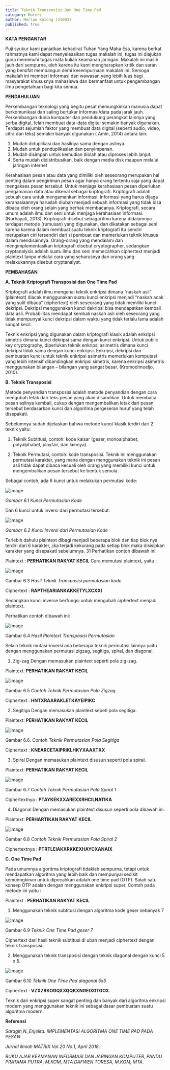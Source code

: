 ```yaml
---
title: Teknik Transposisi Dan One Time Pad
category: Materi
author: Merlan Kolong (21003)
published: true
---
```

**KATA PENGANTAR**

Puji syukur kami panjatkan kehadirat Tuhan Yang Maha Esa,  karena berkat rahmatnya kami dapat menyelesaikan tugas makalah ini, tugas ini diajukan guna memenuhi tugas mata kuliah keamanan jaringan.
Makalah ini masih jauh dari sempurna, oleh karena itu kami mengharapkan kritik dan saran yang bersifat membangun demi kesempurnaan makalah ini.
Semoga makalah ini memberi informasi dan wawasan yang lebih luas bagi masyarakat khususnya mahasiswa dan bermanfaat untuk pengembangan ilmu pengetahuan bagi kita semua. 

**PENDAHULUAN**

Perkembangan teknologi yang begitu pesat memungkinkan manusia dapat berkomunikasi dan saling bertukar informasi/data pada jarak jauh. Perkembangan dunia komputer dan pendukung perangkat lainnya yang serba digital, telah membuat data-data digital semakin banyak digunakan. Terdapat sejumlah faktor yang membuat data digital (seperti audio, video, citra dan teks) semakin banyak digunakan ( Amin, 2014) antara lain: 
1. Mudah diduplikasi dan hasilnya sama dengan aslinya. 
2. Mudah untuk penduplikasian dan penyimpanan. 
3. Mudah disimpan untuk kemudian diolah atau diproses lebih lanjut.
4. Serta mudah didistribusikan, baik dengan media disk maupun melalui jaringan internet
   
Kerahasiaan pesan atau data yang dimiliki oleh seseorang merupakan hal penting dalam pengiriman pesan agar hanya orang tertentu saja yang dapat mengakses pesan tersebut. Untuk menjaga kerahasiaan pesan diperlukan pengamanan data atau dikenal sebagai kriptografi. Kriptografi adalah sebuah cara untuk mengamankan informasi. Informasi yang harus dijaga kerahasiaannya haruslah diubah menjadi sebuah informasi yang tidak bisa dibaca oleh orang selain yang berhak membacanya. Kriptografi, secara umum adalah ilmu dan seni untuk menjaga kerahasiaan informasi. (Nurhayati, 2013). Kriptografi disebut sebagai ilmu karena didalamnya terdapat metode (rumusan) yang digunakan, dan dikatakan sebagai seni karena karena dalam membuat suatu teknik kriptografi itu sendiri merupakan ciri tersendiri dari si pembuat dan memerlukan teknik khusus dalam mendisainnya. Orang-orang yang mendalami dan mengimplementasikan kriptografi disebut cryptographer, sedangkan cryptanalysis adalah suatu ilmu dan seni memecahkan ciphertext menjadi plaintext tanpa melalui cara yang seharusnya dan orang yang melakukannya disebut cryptanalyst.

 
**PEMBAHASAN**

**A. Teknik Kriptografi Transposisi dan One Time Pad**

Kriptografi adalah ilmu mengenai teknik enkripsi dimana “naskah asli” (plaintext) diacak menggunakan suatu kunci enkripsi menjadi “naskah acak yang sulit dibaca” (ciphertext) oleh seseorang yang tidak memiliki kunci dekripsi. Dekripsi menggunakan kunci dekripsi bisa mendapatkan kembali data asli. Probabilitas mendapat kembali naskah asli oleh seseorang yang tidak mempunyai kunci dekripsi dalam waktu yang tidak terlalu lama adalah sangat kecil. 
  
Teknik enkripsi yang digunakan dalam kriptografi klasik adalah enkripsi simetris dimana kunci dekripsi sama dengan kunci enkripsi. Untuk public key cryptography, diperlukan teknik enkripsi asimetris dimana kunci dekripsi tidak sama dengan kunci enkripsi. Enkripsi, dekripsi dan pembuatan kunci untuk teknik enkripsi asimetris memerlukan komputasi yang lebih intensif dibandingkan enkripsi simetris, karena enkripsi asimetris menggunakan bilangan – bilangan yang sangat besar. (Kromodimoeljo, 2010). 
 
**B. Teknik Transposisi**

Metode penyandian transposisi adalah metode penyandian dengan cara mengubah letak dari teks pesan yang akan disandikan. Untuk membaca pesan aslinya kembali, cukup dengan mengembalikan letak dari pesan tersebut berdasarkan kunci dan algoritma pergeseran huruf yang telah disepakati.
 
 Sebelumnya sudah dijelaskan bahwa metode kuno/ klasik terdiri dari 2 teknik yaitu:
 1. Teknik Subtitusi, contoh: kode kaisar (geser, monoalphabet, polyalphabet, playfair, dan lainnya)
    
 2. Teknik Permutasi, contoh: kode transposisi. Teknik ini menggunakan permutasi karakter, yang mana dengan menggunakan teknik ini pesan  asli tidak dapat dibaca kecuali oleh orang yang memiliki kunci untuk mengembalikan pesan tersebut ke bentuk semula.
    
 Sebagai contoh, ada 6 kunci untuk melakukan permutasi kode:
 
 ![image](https://github.com/user-attachments/assets/adc8dcb1-ff73-4166-aff5-faf829f2231b)

*Gambar 6.1 Kunci Permutasian Kode*

Dan 6 kunci untuk inversi dari permutasi tersebut: 

![image](https://github.com/user-attachments/assets/1f27b4ee-21ec-4de5-8239-c764b7797c54)

*Gambar 6.2 Kunci Inversi dari Permutasian Kode*

Terlebih dahulu plaintext dibagi menjadi beberapa blok dan tiap blok nya terdiri dari 6 karakter, jika terjadi kekurang pada setiap blok maka disisipkan karakter yang disepakati sebelumnya. 31 Perhatikan contoh dibawah ini: 

Plaintext : **PERHATIKAN RAKYAT KECIL** Cara memutasi plaintext, yaitu :

 ![image](https://github.com/user-attachments/assets/411acc7d-5147-4707-9cf3-5066c30362c4)

Gambar 6.3 *Hasil Teknik Transposisi permutasian kode*

Ciphertext : **RAPTHEARIANKAKKETYLXCXXI**

Sedangkan kunci inverse berfungsi untuk mengubah ciphertext menjadi plaintext. 

Perhatikan contoh dibawah ini: 

![image](https://github.com/user-attachments/assets/ca4ee4c1-ad54-4c8d-8168-dc67ac8a59e6)

  Gambar 6.4 *Hasil Plaintext Transposisi Permutasian*
  
 Selain teknik mutasi-inversi ada beberapa teknik permutasi lainnya yaitu dengan menggunakan permutasi zigzag, segitiga, spiral, dan   diagonal. 
 
1.	Zig-zag Dengan memasukan plaintext seperti pola zig-zag.

Plaintext: **PERHATIKAN RAKYAT KECIL**

![image](https://github.com/user-attachments/assets/247d7f0f-9680-4597-a7bc-41e6f6214ba9)
 
  Gambar 6.5 *Contoh Teknik Permutasian Pola Zigzag*
    
 Ciphertext : **HNTXRAARAKLETKAYEIPIKC**
 
2.	Segitiga Dengan memasukan plaintext sepeti pola segitiga.
   
Plaintext: **PERHATIKAN RAKYAT KECIL**

![image](https://github.com/user-attachments/assets/ba84456d-b165-4642-931e-89590ee2b60f)
 
Gambar 6.6. *Contoh Teknik Permutasian Pola Segitiga*

Ciphertext : **KNEARCETAIPRIKLHKYXAAXTXX**

3.	Spiral Dengan memasukan plaintext disusun seperti pola spiral.
   
Plaintext: **PERHATIKAN RAKYAT KECIL**

![image](https://github.com/user-attachments/assets/b6eda3d3-091b-4d7a-93a9-b562601a7e21)

 Gambar 6.7 *Contoh Teknik Permutasian Pola Sprial 1*

 Ciphertextnya : **PTAYKEKXXAREXXRHCILNATIKA**
 
4.	Diagonal Dengan memasukan plaintext disusun seperti pola dibawah ini.
   
Plaintext: **PERHARTIKAN RAKYAT KECIL**

![image](https://github.com/user-attachments/assets/28438156-09ee-4454-84d4-871a264ca646)
 
Gambar 6.8 *Contoh Teknik Permutasian Pola Spiral 2*

Ciphertextnya : **PTRTLEIAKXRKKEXHAYCXANAIX**

**C. One Time Pad** 

Pada umumnya algoritma kriptografi tidaklah sempurna, tetapi untuk mendapatkan algoritma yang lebih baik dan mempunyai sedikit kemunngkinan untuk dipecahkan adalah one time pad (OTP). Salah satu konsep OTP adalah dengan menggunakan enkripsi super. Contoh pada metode ini yaitu : 

Plaintext : **PERHATIKAN RAKYAT KECIL**

1.	Menggunakan teknik subtitusi dengan algoritma kode geser sebanyak 7 
 
 ![image](https://github.com/user-attachments/assets/6e6c6244-1dff-4c80-b082-dc1a64a249e3)

Gambar 6.9 *Teknik One Time Pad geser 7*

Ciphertext dari hasil teknik subtitusi di ubah menjadi ciphertext dengan teknik transposisi.

2.	Menggunakan teknik transposisi dengan teknik diagonal dengan kunci 5 x 5. 

![image](https://github.com/user-attachments/assets/a0e22766-be65-4350-a484-0aa03181b704)
 
Gambar 6.10 *Teknik One Time Pad diagonal 5x5*

 Ciphertext : **VZXZRKOGQXXQQKXNGEIXGTGOX**.

Teknik dari enkripsi super sangat penting dan banyak dari algoritma enkripsi modern yang menggunakan teknik ini sebagai dasar pembuatan suatu algoritma modern.


**Referensi**

*Saragih,N.,Enjelita. IMPLEMENTASI ALGORITMA ONE TIME PAD PADA PESAN*

*Jurnal ilmiah MATRIX Vol.20 No.1, April 2018*.

*BUKU AJAR KEAMANAN INFORMASI DAN JARINGAN KOMPUTER, PANDU PRATAMA PUTRA, M.KOM, MTA DAFWEN TORESA, M.KOM, MTA*.
